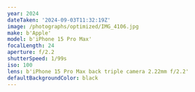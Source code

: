 ```yaml
---
year: 2024
dateTaken: '2024-09-03T11:32:19Z'
image: /photographs/optimized/IMG_4106.jpg
make: b'Apple'
model: b'iPhone 15 Pro Max'
focalLength: 24
aperture: f/2.2
shutterSpeed: 1/99s
iso: 100
lens: b'iPhone 15 Pro Max back triple camera 2.22mm f/2.2'
defaultBackgroundColor: black
---
```


